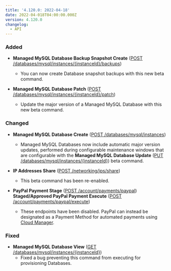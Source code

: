 ```yaml
---
title: '4.120.0: 2022-04-18'
date: 2022-04-018T04:00:00.000Z
version: 4.120.0
changelog:
  - API
---
```


### Added

* **Managed MySQL Database Backup Snapshot Create** ([POST /databases/mysql/instances/{instanceId}/backups](https://www.linode.com/docs/api/databases/#managed-mysql-database-backup-snapshot-create))
  * You can now create Database snapshot backups with this new beta command.

* **Managed MySQL Database Patch** ([POST /databases/mysql/instances/{instanceId}/patch](http://localhost:1313/docs/api/databases/#managed-mysql-database-create))
  * Update the major version of a Managed MySQL Database with this new beta command.

### Changed

* **Managed MySQL Database Create** ([POST /databases/mysql/instances](https://www.linode.com/docs/api/databases/#managed-mysql-database-create))
  * Managed MySQL Databases now include automatic major version updates, performed during configurable maintenance windows that are configurable with the **Managed MySQL Database Update** ([PUT /databases/mysql/instances/{instanceId}](https://www.linode.com/docs/api/databases/#managed-mysql-database-update)) beta command.

* **IP Addresses Share** ([POST /networking/ips/share](https://www.linode.com/docs/api/networking/#ip-addresses-share))
  * This beta command has been re-enabled.

* **PayPal Payment Stage** ([POST /account/payments/paypal](https://www.linode.com/docs/api/account/#paypal-payment-stage))
  **Staged/Approved PayPal Payment Execute** ([POST /account/payments/paypal/execute](https://www.linode.com/docs/api/account/#paypal-payment-stage))
  * These endpoints have been disabled. PayPal can instead be designated as a Payment Method for automated payments using [Cloud Manager](/docs/guides/manage-billing-in-cloud-manager/#adding-a-new-payment-method).

### Fixed

* **Managed MySQL Database View** ([GET /databases/mysql/instances/{instanceId}](https://www.linode.com/docs/api/databases/#managed-mysql-database-view))
  * Fixed a bug preventing this command from executing for provisioning Databases.
